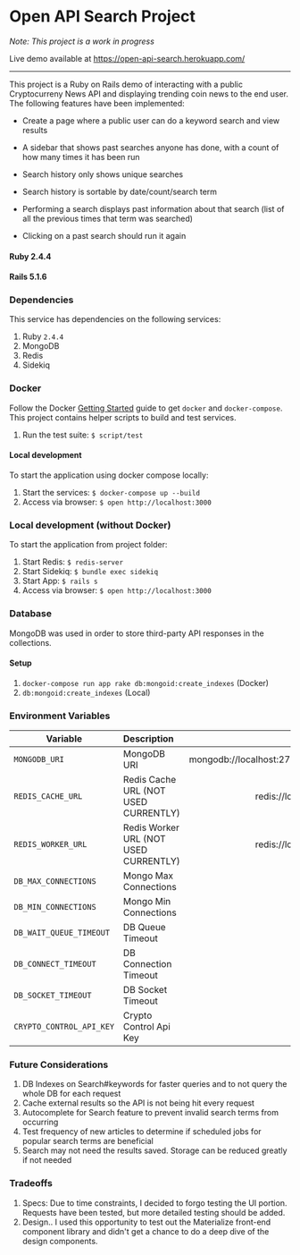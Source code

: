 Open API Search Project
=========

*Note: This project is a work in progress*

Live demo available at https://open-api-search.herokuapp.com/

---

This project is a Ruby on Rails demo of interacting with a public Cryptocurreny News API and displaying trending coin news to the end user. The following features have been implemented:

- Create a page where a public user can do a keyword search and view results

- A sidebar that shows past searches anyone has done, with a count of how many times it has been run

 - Search history only shows unique searches
 - Search history is sortable by date/count/search term
 - Performing a search displays past information about that search (list of all the previous times that term was searched)

- Clicking on a past search should run it again

#### Ruby 2.4.4
#### Rails 5.1.6

### Dependencies

This service has dependencies on the following services:

1. Ruby `2.4.4`
1. MongoDB
1. Redis
1. Sidekiq

### Docker
Follow the Docker [Getting Started](https://docs.docker.com/get-started/) guide to get `docker` and `docker-compose`.  This project contains helper scripts to build and test services.

1. Run the test suite: `$ script/test`

#### Local development
To start the application using docker compose locally:

1. Start the services: `$ docker-compose up --build`
1. Access via browser: `$ open http://localhost:3000`

### Local development (without Docker)
To start the application from project folder:

1. Start Redis: `$ redis-server`
1. Start Sidekiq: `$ bundle exec sidekiq`
1. Start App: `$ rails s`
1. Access via browser: `$ open http://localhost:3000`

### Database

MongoDB was used in order to store third-party API responses in the collections.

#### Setup

1. `docker-compose run app rake db:mongoid:create_indexes` (Docker)
1. `db:mongoid:create_indexes` (Local)

### Environment Variables

| Variable       |  Description   | Default                 |
| ---------------|:---------------|:-----------------------:|
| `MONGODB_URI`  | MongoDB URI   | mongodb://localhost:27017/crypto_news_development |
| `REDIS_CACHE_URL`  | Redis Cache URL (NOT USED CURRENTLY) | redis://localhost:6379/0 |
| `REDIS_WORKER_URL`  | Redis Worker URL (NOT USED CURRENTLY) | redis://localhost:6379/1 |
| `DB_MAX_CONNECTIONS`  | Mongo Max Connections  | 16 |
| `DB_MIN_CONNECTIONS`  | Mongo Min Connections | 5 |
| `DB_WAIT_QUEUE_TIMEOUT`  | DB Queue Timeout  | 5 |
| `DB_CONNECT_TIMEOUT`  | DB Connection Timeout  | 10 |
| `DB_SOCKET_TIMEOUT`  | DB Socket Timeout | 5 |
| `CRYPTO_CONTROL_API_KEY`  | Crypto Control Api Key | - |

### Future Considerations

1. DB Indexes on Search#keywords for faster queries and to not query the whole DB for each request
1. Cache external results so the API is not being hit every request
1. Autocomplete for Search feature to prevent invalid search terms from occurring
1. Test frequency of new articles to determine if scheduled jobs for popular search terms are beneficial
1. Search may not need the results saved. Storage can be reduced greatly if not needed

### Tradeoffs

1. Specs: Due to time constraints, I decided to forgo testing the UI portion. Requests have been tested, but more detailed testing should be added.
1. Design.. I used this opportunity to test out the Materialize front-end component library and didn't get a chance to do a deep dive of the design components.
